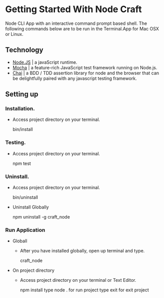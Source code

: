 # Getting Started With Node Craft

Node CLI App with an interactive command prompt based shell. The following
commands below are to be run in the Terminal.App for Mac OSX or Linux.

## Technology

- [Node.JS](https://nodejs.org/en/) | a javaScript runtime.
- [Mocha](https://mochajs.org/) | a feature-rich JavaScript test framework
  running on Node.js.
- [Chai](https://www.chaijs.com/) | a BDD / TDD assertion library for node and
  the browser that can be delightfully paired with any javascript testing
  framework.

## Setting up

### Installation.

- Access project directory on your terminal.

  bin/install

### Testing.

- Access project directory on your terminal.

  npm test

### Uninstall.

- Access project directory on your terminal.

  bin/uninstall

- Uninstall Globally

  npm uninstall -g craft_node

### Run Application

- Globall

  - After you have installed globally, open up terminal and type.

    craft_node

- On project directory

  - Access project directory on your terminal or Text Editor.

    npm install type node . for run project type exit for exit project

